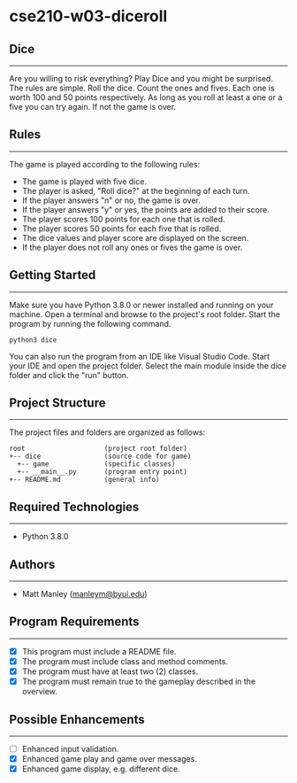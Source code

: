 # cse210-w03-diceroll

## Dice
---
Are you willing to risk everything? Play Dice and you might be surprised. The rules are simple. Roll 
the dice. Count the ones and fives. Each one is worth 100 and 50 points respectively. As long as you 
roll at least a one or a five you can try again. If not the game is over.

## Rules
---
The game is played according to the following rules:
- The game is played with five dice.
- The player is asked, "Roll dice?" at the beginning of each turn.
- If the player answers "n" or no, the game is over.
- If the player answers "y" or yes, the points are added to their score.
- The player scores 100 points for each one that is rolled.
- The player scores 50 points for each five that is rolled.
- The dice values and player score are displayed on the screen.
- If the player does not roll any ones or fives the game is over.

## Getting Started
---
Make sure you have Python 3.8.0 or newer installed and running on your machine. Open a terminal and 
browse to the project's root folder. Start the program by running the following command.
```
python3 dice 
```
You can also run the program from an IDE like Visual Studio Code. Start your IDE and open the 
project folder. Select the main module inside the dice folder and click the "run" button.

## Project Structure
---
The project files and folders are organized as follows:
```
root                    (project root folder)
+-- dice                (source code for game)
  +-- game              (specific classes)
  +-- __main__.py       (program entry point)
+-- README.md           (general info)
```

## Required Technologies
---
* Python 3.8.0

## Authors
---
* Matt Manley (manleym@byui.edu) 

## Program Requirements
---
- [x] This program must include a README file.
- [x] The program must include class and method comments.
- [x] The program must have at least two (2) classes.
- [x] The program must remain true to the gameplay described in the overview.

## Possible Enhancements
---
- [ ] Enhanced input validation.
- [x] Enhanced game play and game over messages.
- [x] Enhanced game display, e.g. different dice.